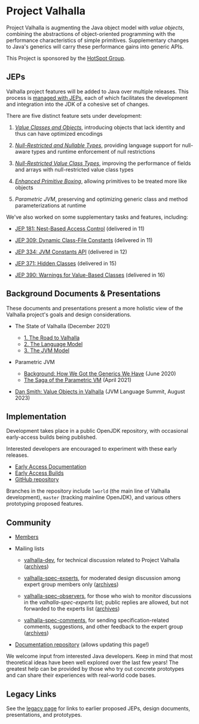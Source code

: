# Project Valhalla

Project Valhalla is augmenting the Java object model with *value objects*,
combining the abstractions of object-oriented programming with the performance
characteristics of simple primitives. Supplementary changes to Java's generics
will carry these performance gains into generic APIs.

This Project is sponsored by the
[HotSpot Group](http://openjdk.org/groups/hotspot).

## JEPs

Valhalla project features will be added to Java over multiple releases.
This process is [managed with JEPs](https://openjdk.org/jeps/1),
each of which facilitates the development and integration into the JDK of a
cohesive set of changes.

There are five distinct feature sets under development:

1.  *[Value Classes and Objects](https://openjdk.org/jeps/401)*, introducing
    objects that lack identity and thus can have optimized encodings

2.  *[Null-Restricted and Nullable Types](https://openjdk.org/jeps/8303099)*,
    providing language support for null-aware types and runtime enforcement
    of null restrictions

3.  *[Null-Restricted Value Class Types](https://openjdk.org/jeps/8316779)*,
    improving the performance of fields and arrays with null-restricted
    value class types

4.  *[Enhanced Primitive Boxing](https://openjdk.org/jeps/402)*, allowing
    primitives to be treated more like objects

5.  *Parametric JVM*, preserving and optimizing generic class and method
    parameterizations at runtime

We've also worked on some supplementary tasks and features, including:

-   [JEP 181: Nest-Based Access Control](https://openjdk.org/jeps/181)
    (delivered in 11)

-   [JEP 309: Dynamic Class-File Constants](https://openjdk.org/jeps/309)
    (delivered in 11)

-   [JEP 334: JVM Constants API](https://openjdk.org/jeps/334)
    (delivered in 12)

-   [JEP 371: Hidden Classes](https://openjdk.org/jeps/371)
    (delivered in 15)

-   [JEP 390: Warnings for Value-Based Classes](https://openjdk.org/jeps/390)
    (delivered in 16)

## Background Documents & Presentations

These documents and presentations present a more holistic view of the Valhalla
project's goals and design considerations.

-   The State of Valhalla (December 2021)
    - [1. The Road to Valhalla](design-notes/state-of-valhalla/01-background)
    - [2. The Language Model](design-notes/state-of-valhalla/02-object-model)
    - [3. The JVM Model](design-notes/state-of-valhalla/03-vm-model)

-   Parametric JVM
    - [Background: How We Got the Generics We Have](design-notes/in-defense-of-erasure) (June 2020)
    - [The Saga of the Parametric VM](design-notes/parametric-vm/parametric-vm) (April 2021)

-   [Dan Smith: Value Objects in Valhalla](https://www.youtube.com/watch?v=a3VRwz4zbdw) (JVM Language Summit, August 2023)

## Implementation

Development takes place in a public OpenJDK repository, with occasional
early-access builds being published.

Interested developers are encouraged to experiment with these early releases.

-   [Early Access Documentation](early-access)
-   [Early Access Builds](https://jdk.java.net/valhalla/)
-   [GitHub repository](https://github.com/openjdk/valhalla)

Branches in the repository include `lworld` (the main line of Valhalla
development), `master` (tracking mainline OpenJDK), and various others
prototyping proposed features.

## Community

-   [Members](http://openjdk.org/census#valhalla)

-   Mailing lists

    -   [valhalla-dev](http://mail.openjdk.org/mailman/listinfo/valhalla-dev),
        for technical discussion related to Project Valhalla
        ([archives](http://mail.openjdk.org/pipermail/valhalla-dev/))

    -   [valhalla-spec-experts](http://mail.openjdk.org/mailman/listinfo/valhalla-spec-experts),
        for moderated design discussion among expert group members only
        ([archives](http://mail.openjdk.org/pipermail/valhalla-spec-experts/))

    -   [valhalla-spec-observers](http://mail.openjdk.org/mailman/listinfo/valhalla-spec-observers),
        for those who wish to monitor discussions in the *valhalla-spec-experts*
        list; public replies are allowed, but not forwarded to the experts list
        ([archives](http://mail.openjdk.org/pipermail/valhalla-spec-observers/))

    -   [valhalla-spec-comments](http://mail.openjdk.org/mailman/listinfo/valhalla-spec-comments),
        for sending specification-related comments, suggestions, and other
        feedback to the expert group
        ([archives](http://mail.openjdk.org/pipermail/valhalla-spec-comments/))

-   [Documentation repository](https://github.com/openjdk/valhalla-docs)
    (allows updating this page!)

We welcome input from interested Java developers. Keep in mind that most
theoretical ideas have been well explored over the last few years! The greatest
help can be provided by those who try out concrete prototypes and can share
their experiences with real-world code bases.

## Legacy Links

See the [legacy page](legacy) for links to earlier proposed JEPs, design
documents, presentations, and prototypes.
